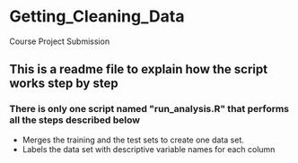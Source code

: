# Getting_Cleaning_Data
Course Project Submission
## This is a readme file to explain how the script works step by step
### There is only one script named "run_analysis.R" that performs all the steps described below
* Merges the training and the test sets to create one data set.
* Labels the data set with descriptive variable names for each column

